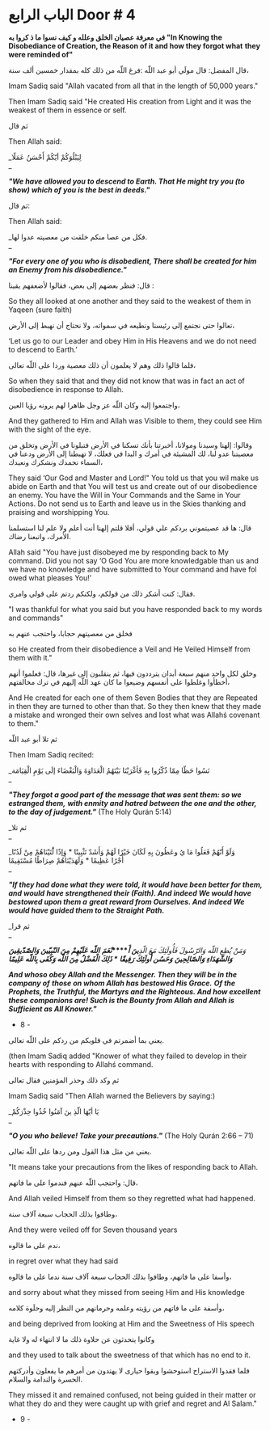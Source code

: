 # الباب الرابع Door # 4

**في معرفة عصيان الخلق وعلله و کيف نسوا ما ذ کروا به "In Knowing the Disobediance of Creation, the Reason of it and how they forgot what** **they were reminded of"**

قال المفضل: قال مولَي أبو عبد اللّه :فرغ اللّه من ذلك كله بمقدار خمسين ألف سنة،  

Imam Sadiq said "Allah vacated from all that in the length of 50,000 years." 

Then Imam Sadiq said "He created His creation from Light and it was the weakest of them in essence or self.

ثم قال  

Then Allah said:

_لِيَبْلُوَكُمْ أيّکُمْ أَحْسَنُ عَمَلًا  
_

_**"We have allowed you to descend to Earth. That He might try you (to show) which of**_ _**you is the best in deeds."**_

ثم قال:  

Then Allah said:

_فکل من عصا منکم خلقت من معصيته عدوا لها.  
_

_**"For every one of you who is disobedient, There shall be created for him an Enemy**_ _**from his disobedience."**_

قال: فنظر بعضهم إلى بعض، فقالوا لأضعفهم يقينا : 

So they all looked at one another and they said to the weakest of them in Yaqeen (sure faith)

تعالوا حتى نجتمع إلى رئيسنا ونطيعه في سمواته، ولا نحتاج أن نهبط إلى الأرض،  

‘Let us go to our Leader and obey Him in His Heavens and we do not need to descend to Earth.’ 

فلما قالوا ذلك وهم لا يعلمون أن ذلك معصية وردا على اللّه تعالى،

So when they said that and they did not know that was in fact an act of disobedience in response to Allah. 

واجتمعوا إليه وكان اللّه عز وجل ظاهرا لهم يرونه رؤيا العين،

And they gathered to Him and Allah was Visible to them, they could see Him with the sight of the eye.

وقالوا: إلهنا وسيدنا ومولانا، أخبرتنا بأنك تسکنا في الأرض فتبلونا في الأرض وتخلق من معصيتنا عدو لنا، لك المشيئة في أمرك و البدا في فعلك، لا تهبطنا إلى الأرض ودعنا في السماء نحمدك ونشکرك ونعبدك،

They said ‘Our God and Master and Lord!" You told us that you wil make us abide on Earth and that You will test us and create out of our disobedience an enemy. You have the Will in Your Commands and the Same in Your Actions. Do not send us to Earth and leave us in the Skies thanking and praising and worshipping You.

قال: ها قد عصيتموني بردكم علي قولي، أفلا قلتم إلهنا أنت أعلم ولا علم لنا استسلمنا الأمرك، واتبعنا رضاك.

Allah said "You have just disobeyed me by responding back to My command. Did you not say ‘O God You are more knowledgable than us and we have no knowledge and have submitted to Your command and have fol owed what pleases You!’

فقال: كنت أشکر ذلك من قولکم، ولکنکم ردتم على قولي وامري.  

"I was thankful for what you said but you have responded back to my words and commands"

فخلق من معصيتهم حجابا، واحتجب عنهم به

so He created from their disobedience a Veil and He Veiled Himself from them with it."

وخلق لکل واحد منهم سبعة أبدان يترددون فيها، ثم ينقلبون إلى غيرها، قال: فعلموا أنهم أخطأوا وغلطوا على أنفسهم وضيعوا ما كان عهد اللّه إليهم في ترك مخالفتهم،

And He created for each one of them Seven Bodies that they are Repeated in then they are turned to other than that. So they then knew that they made a mistake and wronged their own selves and lost what was Allahś covenant to them." 

ثم تلا أبو عبد اللّه   

Then Imam Sadiq recited:

_نَسُوا حَظّا مِمّا ذُكّرُوا بِهِ فَأغْرَيْنَا بَيْنَهُمُ الْعَدَاوَةَ وَالْبَغْضَاءَ إلَى يَوْمِ الْقِيَامَة  
_

_**"They forgot a good part of the message that was sent them: so we estranged them,**_ _**with enmity and hatred between the one and the other, to the day of judgement."**_ (The Holy Qurán 5:14)

_ثم تلا  
_

_وَلَوْ أَنّهُمْ فَعَلُوا مَا يُ وعَظُونَ بِهِ لَکَانَ خَيْرًا لَهُمْ وَأَشَدّ تَثْبِیتًا * وَِإذًا لَْتَيْنَاهُمْ مِنْ لَدُنّا أَجْرًا عَظِيمًا * وَلَهَدَيْنَاهُمْ صِرَاطًا مُسْتَقِيمًا  
_

_**"If they had done what they were told, it would have been better for them, and would**_ _**have strengthened their (Faith). And indeed We would have bestowed upon them a**_ _**great reward from Ourselves. And indeed We would have guided them to the Straight**_ _**Path.**_ 

_ثم قرا  
_

_وَمَنْ يُطِعِ اللّه وَالرّسُولَ فَأُولَئِكَ مَعَ الّذِ_**_ينَ أَ_****_نْعَمَ_** **_اللّه عَلَيْهِمْ مِنَ النّبِيّينَ وَالصّدّيقِينَ وَالشّهَدَاءِ وَالصّالِحِينَ_** **_وَحَسُن أُولَئِكَ رَفِيقًا * ذَلِكَ الْفَضْلُ مِنَ اللّه وَكَفَى بِاللّه عَلِيمًا_**

_**And whoso obey Allah and the Messenger. Then they will be in the company of**_ _**those on whom Allah has bestowed His Grace.**_ _**Of the Prophets, the Truthful, the Martyrs and the Righteous. And how excellent these**_ _**companions are! Such is the Bounty from Allah and Allah is Sufficient as All Knower."**_

- 8 -

يعني بما أضمرتم في قلوبکم من ردكم على اللّه تعالى. 

(then Imam Sadiq added "Knower of what they failed to develop in their hearts with responding to Allahś command.

ثم وكد ذلك وحذر المؤمنين فقال تعالى   

Imam Sadiq said "Then Allah warned the Believers by saying:)

_يَا أيّهَا الّذِ ينَ آمَنُوا خُذُوا حِذْرَكُمْ  
_

_**"O you who believe! Take your precautions."**_ (The Holy Qurán 2:66 – 71)

يعني من مثل هذا القول ومن ردها على اللّه تعالى.  

"It means take your precautions from the likes of responding back to Allah. 

قال: واحتجب اللّه عنهم فندموا على ما فاتهم، 

And Allah veiled Himself from them so they regretted what had happened. 

وطافوا بذلك الحجاب سبعة آلاف سنة،   

And they were veiled off for Seven thousand years 

ندم على ما قالوه،   

in regret over what they had said 

وأسفا على ما فاتهم، وطافوا بذلك الحجاب سبعة آلاف سنة ندما على ما قالوه،   

and sorry about what they missed from seeing Him and His knowledge 

وأسفة على ما فاتهم من رؤيته وعلمه وحرمانهم من النظر إليه وحلَوة كلامه،   

and being deprived from looking at Him and the Sweetness of His speech 

وكانوا يتحدثون عن حلاوة ذلك ما لا انتهاء له ولا غاية   

and they used to talk about the sweetness of that which has no end to it. 

فلما فقدوا الاستراح استوحشوا وبقوا حياری لا يهتدون من أمرهم ما يفعلون وأدركتهم الحسرة والندامة والسلام.  

They missed it and remained confused, not being guided in their matter or what they do and they were caught up with grief and regret and Al Salam."

- 9 -